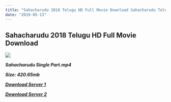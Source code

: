 ```yaml
---
title: "Sahacharudu 2018 Telugu HD Full Movie Download Sahacharudu Telugu HD Movie Download"
date: "2019-05-13"
---
```


## Sahacharudu 2018 Telugu HD Full Movie Download

![](https://images.moviebuff.com/731df551-0698-4738-a3a1-aea256c8bdca?w=1000)

**_Sahacharudu Single Part.mp4_**

**_Size: 420.65mb_**

**_[Download Server 1](https://openload.co/f/6lRepirkbtI)_**

**_[Download Server 2](https://openload.co/f/6lRepirkbtI)_**
